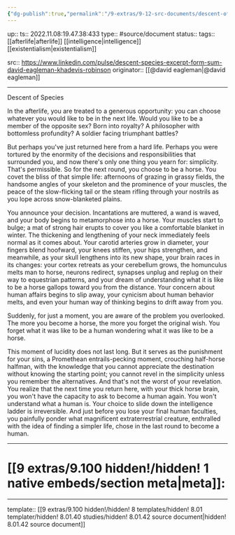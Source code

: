 ```yaml
---
{"dg-publish":true,"permalink":"/9-extras/9-12-src-documents/descent-of-species/"}
---
```


up:: 
ts:: 2022.11.08:19.47.38:433
type:: #source/document
status:: 
tags:: [[afterlife|afterlife]] [[intelligence|intelligence]] [[existentialism|existentialism]]

src:: https://www.linkedin.com/pulse/descent-species-excerpt-form-sum-david-eagleman-khadevis-robinson
originator:: [[@david eagleman|@david eagleman]]

____
Descent of Species

In the afterlife, you are treated to a generous opportunity: you can choose whatever you would like to be in the next life. Would you like to be a member of the opposite sex? Born into royalty? A philosopher with bottomless profundity? A soldier facing triumphant battles?

But perhaps you've just returned here from a hard life. Perhaps you were tortured by the enormity of the decisions and responsibilities that surrounded you, and now there's only one thing you yearn for: simplicity. That's permissible. So for the next round, you choose to be a horse. You covet the bliss of that simple life: afternoons of grazing in grassy fields, the handsome angles of your skeleton and the prominence of your muscles, the peace of the slow-flicking tail or the steam rifling through your nostrils as you lope across snow-blanketed plains.

You announce your decision. Incantations are muttered, a wand is waved, and your body begins to metamorphose into a horse. Your muscles start to bulge; a mat of strong hair erupts to cover you like a comfortable blanket in winter. The thickening and lengthening of your neck immediately feels normal as it comes about. Your carotid arteries grow in diameter, your fingers blend hoofward, your knees stiffen, your hips strengthen, and meanwhile, as your skull lengthens into its new shape, your brain races in its changes: your cortex retreats as your cerebellum grows, the homunculus melts man to horse, neurons redirect, synapses unplug and replug on their way to equestrian patterns, and your dream of understanding what it is like to be a horse gallops toward you from the distance. Your concern about human affairs begins to slip away, your cynicism about human behavior melts, and even your human way of thinking begins to drift away from you.

Suddenly, for just a moment, you are aware of the problem you overlooked. The more you become a horse, the more you forget the original wish. You forget what it was like to be a human wondering what it was like to be a horse.

This moment of lucidity does not last long. But it serves as the punishment for your sins, a Promethean entrails-pecking moment, crouching half-horse halfman, with the knowledge that you cannot appreciate the destination without knowing the starting point; you cannot revel in the simplicity unless you remember the alternatives. And that's not the worst of your revelation. You realize that the next time you return here, with your thick horse brain, you won't have the capacity to ask to become a human again. You won't understand what a human is. Your choice to slide down the intelligence ladder is irreversible. And just before you lose your final human faculties, you painfully ponder what magnificent extraterrestrial creature, enthralled with the idea of finding a simpler life, chose in the last round to become a human.
____
# [[9 extras/9.100 hidden!/hidden! 1 native embeds/section meta|meta]]:

____
template:: [[9 extras/9.100 hidden!/hidden! 8 templates/hidden! 8.01 templater/hidden! 8.01.40 studies/hidden! 8.01.42 source document|hidden! 8.01.42 source document]]
